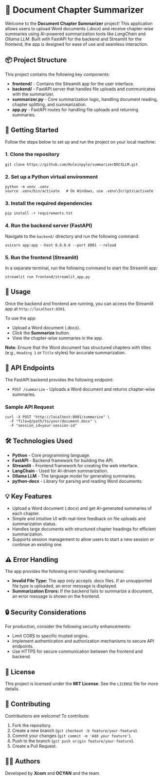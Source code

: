 
# 📄 Document Chapter Summarizer

Welcome to the **Document Chapter Summarizer** project! This application allows users to upload Word documents (.docx) and receive chapter-wise summaries using AI-powered summarization tools like _LangChain_ and _Ollama LLM_. Built with FastAPI for the backend and Streamlit for the frontend, the app is designed for ease of use and seamless interaction.

## 📦 Project Structure

This project contains the following key components:

*   **frontend/** - Contains the Streamlit app for the user interface.
*   **backend/** - FastAPI server that handles file uploads and communicates with the summarizer.
*   **summarizer.py** - Core summarization logic, handling document reading, chapter splitting, and summarization.
*   **app.py** - FastAPI routes for handling file uploads and returning summaries.

## 🚀 Getting Started

Follow the steps below to set up and run the project on your local machine:

### 1\. Clone the repository

```
git clone https://github.com/Huleinpylo/summarizerDOCXLLM.git
```

### 2\. Set up a Python virtual environment

```
python -m venv .venv
source .venv/bin/activate   # On Windows, use .venv\Scripts\activate
```

### 3\. Install the required dependencies

```
pip install -r requirements.txt
```

### 4\. Run the backend server (FastAPI)

Navigate to the `backend/` directory and run the following command:

```
uvicorn app:app --host 0.0.0.0 --port 8001 --reload
```

### 5\. Run the frontend (Streamlit)

In a separate terminal, run the following command to start the Streamlit app:

```
streamlit run frontend/streamlit_app.py
```

## 🔧 Usage

Once the backend and frontend are running, you can access the Streamlit app at `http://localhost:8501`.

To use the app:

*   Upload a Word document (.docx).
*   Click the **Summarize** button.
*   View the chapter-wise summaries in the app.

**Note:** Ensure that the Word document has structured chapters with titles (e.g., `Heading 1` or `Title` styles) for accurate summarization.

## 🔗 API Endpoints

The FastAPI backend provides the following endpoint:

*   `POST /summarize` - Uploads a Word document and returns chapter-wise summaries.

### Sample API Request

```
curl -X POST "http://localhost:8001/summarize" \
  -F "file=@/path/to/your/document.docx" \
  -F "session_id=your-session-id"
```

## 🛠️ Technologies Used

*   **Python** - Core programming language.
*   **FastAPI** - Backend framework for building the API.
*   **Streamlit** - Frontend framework for creating the web interface.
*   **LangChain** - Used for AI-driven summarization.
*   **Ollama LLM** - The language model for generating summaries.
*   **python-docx** - Library for parsing and reading Word documents.

## 💡 Key Features

*   Upload a Word document (.docx) and get AI-generated summaries of each chapter.
*   Simple and intuitive UI with real-time feedback on file uploads and summarization status.
*   Handles large documents with structured chapter headings for efficient summarization.
*   Supports session management to allow users to start a new session or continue an existing one.

## ⚠️ Error Handling

The app provides the following error handling mechanisms:

*   **Invalid File Type:** The app only accepts .docx files. If an unsupported file type is uploaded, an error message is displayed.
*   **Summarization Errors:** If the backend fails to summarize a document, an error message is shown on the frontend.

## 🔒 Security Considerations

For production, consider the following security enhancements:

*   Limit CORS to specific trusted origins.
*   Implement authentication and authorization mechanisms to secure API endpoints.
*   Use HTTPS for secure communication between the frontend and backend.

## 📄 License

This project is licensed under the **MIT License**. See the `LICENSE` file for more details.

## 🤝 Contributing

Contributions are welcome! To contribute:

1.  Fork the repository.
2.  Create a new branch (`git checkout -b feature/your-feature`).
3.  Commit your changes (`git commit -m 'Add your feature'`).
4.  Push to the branch (`git push origin feature/your-feature`).
5.  Create a Pull Request.

## 🧑‍💻 Authors

Developed by **Xcom** and **OCYAN** and the team.
